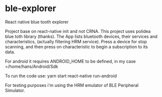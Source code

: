 # ble-explorer
React native blue tooth explorer

Project base on react-native init and not CRNA.
This project uses polidea blue toth library (thanks).
The App lists bluetooth devices, their services and characteristics, (actually filtering HRM service). Press a device for stop scanning, and then press on characteristic to begin a subscription to its data.

For android it requires ANDROID_HOME to be defined, in my case =/home/hans/Android/Sdk

To run the code use:
yarn start 
react-native run-android

For testing purposes i'm using the HRM emulator of BLE Peripheral Simulator.
